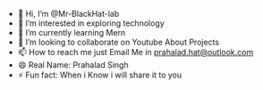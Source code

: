 - 👋 Hi, I’m @Mr-BlackHat-lab
- 👀 I’m interested in exploring technology
- 🌱 I’m currently learning Mern
- 💞️ I’m looking to collaborate on Youtube About Projects
- 📫 How to reach me just Email Me in prahalad.hat@outlook.com
- 😄 Real Name: Prahalad Singh
- ⚡ Fun fact: When i Know i will share it to you

<!---
Mr-BlackHat-lab/Mr-BlackHat-lab is a ✨ special ✨ repository because its `README.md` (this file) appears on your GitHub profile.
You can click the Preview link to take a look at your changes.
--->
